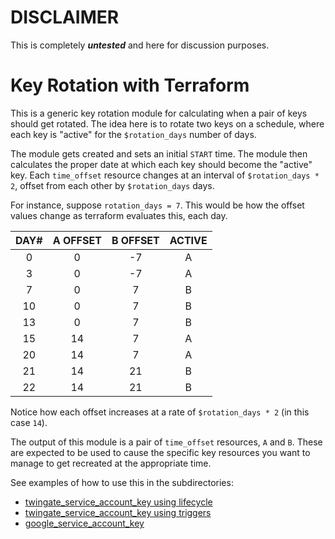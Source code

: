 # DISCLAIMER

This is completely ***untested*** and here for discussion purposes.

# Key Rotation with Terraform

This is a generic key rotation module for calculating when a pair of keys
should get rotated.  The idea here is to rotate two keys on a schedule,
where each key is "active" for the `$rotation_days` number of days.

The module gets created and sets an initial `START` time.  The module then
calculates the proper date at which each key should become the "active"
key.  Each `time_offset` resource changes at an interval of
`$rotation_days * 2`, offset from each other by `$rotation_days` days.

For instance, suppose `rotation_days = 7`.  This would be how the offset
values change as terraform evaluates this, each day.

|   DAY#   | A OFFSET | B OFFSET | ACTIVE |
| :------: | :---: | :---: | :---: |
| 0 | 0 | -7 | A |
| 3 | 0 | -7 | A |
| 7 | 0 | 7 | B |
| 10 | 0 | 7 | B |
| 13 | 0 | 7 | B |
| 15 | 14 | 7 | A |
| 20 | 14 | 7 | A |
| 21 | 14 | 21 | B |
| 22 | 14 | 21 | B |

Notice how each offset increases at a rate of `$rotation_days * 2` (in
this case `14`).

The output of this module is a pair of `time_offset` resources, `A` and
`B`.  These are expected to be used to cause the specific key resources
you want to manage to get recreated at the appropriate time.

See examples of how to use this in the subdirectories:
- [twingate_service_account_key using lifecycle](./twingate/main.tf)
- [twingate_service_account_key using triggers](./twingate-triggers/main.tf)
- [google_service_account_key](./google/main.tf)
